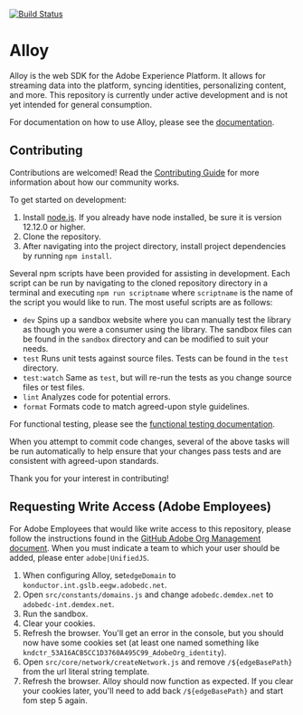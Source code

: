 [![Build Status](https://travis-ci.org/adobe/alloy.svg?branch=master)](https://travis-ci.org/adobe/alloy)

# Alloy

Alloy is the web SDK for the Adobe Experience Platform. It allows for streaming data into the platform, syncing identities, personalizing content, and more. This repository is currently under active development and is not yet intended for general consumption.

For documentation on how to use Alloy, please see the [documentation](https://app.gitbook.com/@launch/s/adobe-experience-platform-web-sdk).

## Contributing

Contributions are welcomed! Read the [Contributing Guide](.github/CONTRIBUTING.md) for more information about how our community works.

To get started on development:

1. Install [node.js](https://nodejs.org/). If you already have node installed, be sure it is version 12.12.0 or higher.
1. Clone the repository.
1. After navigating into the project directory, install project dependencies by running `npm install`.

Several npm scripts have been provided for assisting in development. Each script can be run by navigating to the cloned repository directory in a terminal and executing `npm run scriptname` where `scriptname` is the name of the script you would like to run. The most useful scripts are as follows:

* `dev` Spins up a sandbox website where you can manually test the library as though you were a consumer using the library. The sandbox files can be found in the `sandbox` directory and can be modified to suit your needs.
* `test` Runs unit tests against source files. Tests can be found in the `test` directory.
* `test:watch` Same as `test`, but will re-run the tests as you change source files or test files.
* `lint` Analyzes code for potential errors.
* `format` Formats code to match agreed-upon style guidelines.

For functional testing, please see the [functional testing documentation](test/docs/alloy_qe_func.png).

When you attempt to commit code changes, several of the above tasks will be run automatically to help ensure that your changes pass tests and are consistent with agreed-upon standards.

Thank you for your interest in contributing! 

## Requesting Write Access (Adobe Employees)

For Adobe Employees that would like write access to this repository, please follow the instructions found in the [GitHub Adobe Org Management document](https://git.corp.adobe.com/OpenSourceAdvisoryBoard/handbook/blob/master/GitHub-Adobe-Org-Management.md#request-access-to-our-adobe-github-org). When you must indicate a team to which your user should be added, please enter `adobe|UnifiedJS`.

1. When configuring Alloy, set`edgeDomain` to `konductor.int.gslb.eegw.adobedc.net`.
2. Open `src/constants/domains.js` and change `adobedc.demdex.net` to `adobedc-int.demdex.net`.
3. Run the sandbox.
4. Clear your cookies.
5. Refresh the browser. You'll get an error in the console, but you should now have some cookies set (at least one named something like `kndctr_53A16ACB5CC1D3760A495C99_AdobeOrg_identity`).
6. Open `src/core/network/createNetwork.js` and remove `/${edgeBasePath}` from the url literal string template.
7. Refresh the browser. Alloy should now function as expected. If you clear your cookies later, you'll need to add back `/${edgeBasePath}` and start fom step 5 again.
